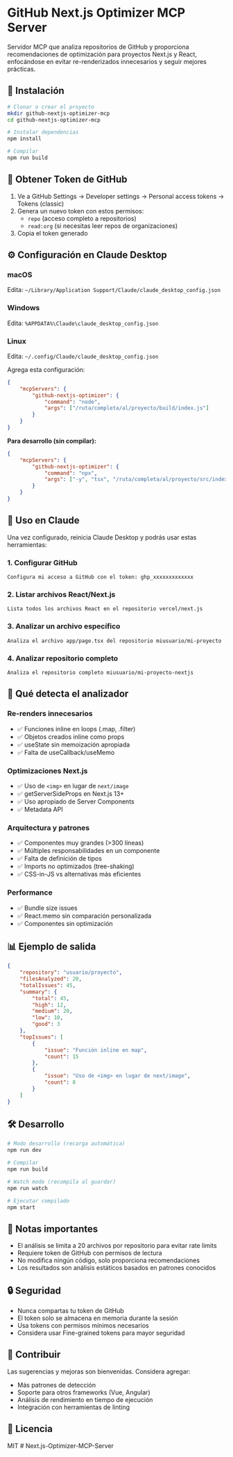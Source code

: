 # GitHub Next.js Optimizer MCP Server

Servidor MCP que analiza repositorios de GitHub y proporciona recomendaciones de optimización para proyectos Next.js y React, enfocándose en evitar re-renderizados innecesarios y seguir mejores prácticas.

## 🚀 Instalación

```bash
# Clonar o crear el proyecto
mkdir github-nextjs-optimizer-mcp
cd github-nextjs-optimizer-mcp

# Instalar dependencias
npm install

# Compilar
npm run build
```

## 🔑 Obtener Token de GitHub

1. Ve a GitHub Settings → Developer settings → Personal access tokens → Tokens (classic)
2. Genera un nuevo token con estos permisos:
    - `repo` (acceso completo a repositorios)
    - `read:org` (si necesitas leer repos de organizaciones)
3. Copia el token generado

## ⚙️ Configuración en Claude Desktop

### macOS

Edita: `~/Library/Application Support/Claude/claude_desktop_config.json`

### Windows

Edita: `%APPDATA%\Claude\claude_desktop_config.json`

### Linux

Edita: `~/.config/Claude/claude_desktop_config.json`

Agrega esta configuración:

```json
{
    "mcpServers": {
        "github-nextjs-optimizer": {
            "command": "node",
            "args": ["/ruta/completa/al/proyecto/build/index.js"]
        }
    }
}
```

**Para desarrollo (sin compilar):**

```json
{
    "mcpServers": {
        "github-nextjs-optimizer": {
            "command": "npx",
            "args": ["-y", "tsx", "/ruta/completa/al/proyecto/src/index.ts"]
        }
    }
}
```

## 📖 Uso en Claude

Una vez configurado, reinicia Claude Desktop y podrás usar estas herramientas:

### 1. Configurar GitHub

```
Configura mi acceso a GitHub con el token: ghp_xxxxxxxxxxxxx
```

### 2. Listar archivos React/Next.js

```
Lista todos los archivos React en el repositorio vercel/next.js
```

### 3. Analizar un archivo específico

```
Analiza el archivo app/page.tsx del repositorio miusuario/mi-proyecto
```

### 4. Analizar repositorio completo

```
Analiza el repositorio completo miusuario/mi-proyecto-nextjs
```

## 🎯 Qué detecta el analizador

### Re-renders innecesarios

-   ✅ Funciones inline en loops (.map, .filter)
-   ✅ Objetos creados inline como props
-   ✅ useState sin memoización apropiada
-   ✅ Falta de useCallback/useMemo

### Optimizaciones Next.js

-   ✅ Uso de `<img>` en lugar de `next/image`
-   ✅ getServerSideProps en Next.js 13+
-   ✅ Uso apropiado de Server Components
-   ✅ Metadata API

### Arquitectura y patrones

-   ✅ Componentes muy grandes (>300 líneas)
-   ✅ Múltiples responsabilidades en un componente
-   ✅ Falta de definición de tipos
-   ✅ Imports no optimizados (tree-shaking)
-   ✅ CSS-in-JS vs alternativas más eficientes

### Performance

-   ✅ Bundle size issues
-   ✅ React.memo sin comparación personalizada
-   ✅ Componentes sin optimización

## 📊 Ejemplo de salida

```json
{
    "repository": "usuario/proyecto",
    "filesAnalyzed": 20,
    "totalIssues": 45,
    "summary": {
        "total": 45,
        "high": 12,
        "medium": 20,
        "low": 10,
        "good": 3
    },
    "topIssues": [
        {
            "issue": "Función inline en map",
            "count": 15
        },
        {
            "issue": "Uso de <img> en lugar de next/image",
            "count": 8
        }
    ]
}
```

## 🛠️ Desarrollo

```bash
# Modo desarrollo (recarga automática)
npm run dev

# Compilar
npm run build

# Watch mode (recompila al guardar)
npm run watch

# Ejecutar compilado
npm start
```

## 📝 Notas importantes

-   El análisis se limita a 20 archivos por repositorio para evitar rate limits
-   Requiere token de GitHub con permisos de lectura
-   No modifica ningún código, solo proporciona recomendaciones
-   Los resultados son análisis estáticos basados en patrones conocidos

## 🔒 Seguridad

-   Nunca compartas tu token de GitHub
-   El token solo se almacena en memoria durante la sesión
-   Usa tokens con permisos mínimos necesarios
-   Considera usar Fine-grained tokens para mayor seguridad

## 🤝 Contribuir

Las sugerencias y mejoras son bienvenidas. Considera agregar:

-   Más patrones de detección
-   Soporte para otros frameworks (Vue, Angular)
-   Análisis de rendimiento en tiempo de ejecución
-   Integración con herramientas de linting

## 📄 Licencia

MIT
#   N e x t . j s - O p t i m i z e r - M C P - S e r v e r  
 